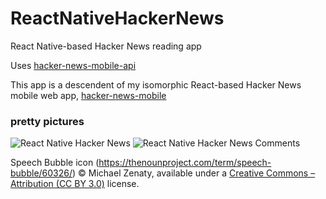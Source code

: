 # ReactNativeHackerNews

React Native-based Hacker News reading app

Uses [hacker-news-mobile-api](https://github.com/jsdf/hacker-news-mobile-api)

This app is a descendent of my isomorphic React-based Hacker News mobile web app, [hacker-news-mobile](https://github.com/jsdf/hacker-news-mobile)

### pretty pictures

![React Native Hacker News](http://i.imgur.com/gVmrxDe.png)
![React Native Hacker News Comments](http://i.imgur.com/FYOgBYc.png)

Speech Bubble icon (https://thenounproject.com/term/speech-bubble/60326/) © Michael Zenaty, available under a [Creative Commons – Attribution (CC BY 3.0)](https://creativecommons.org/licenses/by/3.0/us/) license.
